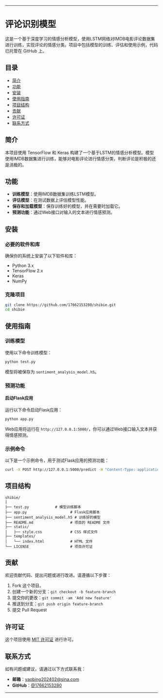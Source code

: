 
---

# 评论识别模型

这是一个基于深度学习的情感分析模型，使用LSTM网络对IMDB电影评论数据集进行训练，实现评论的情感分类。项目中包括模型的训练、评估和使用示例，代码已托管在 GitHub 上。

## 目录

- [简介](#简介)
- [功能](#功能)
- [安装](#安装)
- [使用指南](#使用指南)
- [项目结构](#项目结构)
- [贡献](#贡献)
- [许可证](#许可证)
- [联系方式](#联系方式)

## 简介

本项目使用 TensorFlow 和 Keras 构建了一个基于LSTM的情感分析模型。模型使用IMDB数据集进行训练，能够对电影评论进行情感分类，判断评论是积极的还是消极的。

## 功能

- **训练模型**：使用IMDB数据集训练LSTM模型。
- **评估模型**：在测试数据上评估模型性能。
- **保存和加载模型**：保存训练好的模型，并在需要时加载它。
- **预测功能**：通过Web接口对输入的文本进行情感预测。

## 安装

### 必要的软件和库

确保你的系统上安装了以下软件和库：

- Python 3.x
- TensorFlow 2.x
- Keras
- NumPy

### 克隆项目

```bash
git clone https://github.com/17662153280/shibie.git
cd shibie
```


## 使用指南

### 训练模型

使用以下命令训练模型：

```bash
python test.py
```

模型将被保存为 `sentiment_analysis_model.h5`。



### 预测功能

#### 启动Flask应用

运行以下命令启动Flask应用：

```bash
python app.py
```

Web应用将运行在 `http://127.0.0.1:5000/`，你可以通过Web接口输入文本并获得情感预测。

### 示例命令

以下是一个示例命令，用于测试Flask应用的预测功能：

```bash
curl -X POST http://127.0.0.1:5000/predict -H "Content-Type: application/json" -d '{"text": "This movie was fantastic!"}'
```

## 项目结构

```
shibie/
│
├── test.py            # 模型训练脚本
├── app.py                    # Flask应用脚本
├── sentiment_analysis_model.h5 # 训练好的模型
├── README.md                 # 项目的 README 文件
├── static/
│   ├── style.css             # CSS 样式文件
├── templates/
│   └── index.html            # HTML 文件
└── LICENSE                   # 项目许可证

```

## 贡献

欢迎贡献代码、提出问题或进行改进。请遵循以下步骤：

1. Fork 这个项目。
2. 创建一个新的分支：`git checkout -b feature-branch`
3. 提交你的更改：`git commit -am 'Add new feature'`
4. 推送到分支：`git push origin feature-branch`
5. 提交 Pull Request

## 许可证

这个项目使用 [MIT 许可证](LICENSE) 进行许可。

## 联系方式

如有问题或建议，请通过以下方式联系我：

- **邮箱**：yaobing202402@sina.com
- **GitHub**：[@17662153280](https://github.com/17662153280)

---

